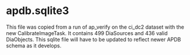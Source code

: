 # apdb.sqlite3

This file was copied from a run of ap_verify on the ci_dc2 dataset with the
new CalibrateImageTask.
It contains 499 DiaSources and 436 valid DiaObjects.
This sqlite file will have to be updated to reflect newer APDB schema as it develops.
